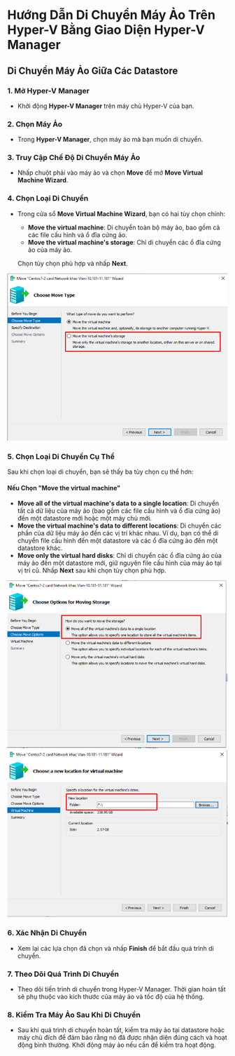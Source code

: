 # Hướng Dẫn Di Chuyển Máy Ảo Trên Hyper-V Bằng Giao Diện Hyper-V Manager

## Di Chuyển Máy Ảo Giữa Các Datastore

### **1. Mở Hyper-V Manager**

- Khởi động **Hyper-V Manager** trên máy chủ Hyper-V của bạn.

### **2. Chọn Máy Ảo**

- Trong **Hyper-V Manager**, chọn máy ảo mà bạn muốn di chuyển.

### **3. Truy Cập Chế Độ Di Chuyển Máy Ảo**

- Nhấp chuột phải vào máy ảo và chọn **Move** để mở **Move Virtual Machine Wizard**.

### **4. Chọn Loại Di Chuyển**

- Trong cửa sổ **Move Virtual Machine Wizard**, bạn có hai tùy chọn chính:

  - **Move the virtual machine**: Di chuyển toàn bộ máy ảo, bao gồm cả các file cấu hình và ổ đĩa cứng ảo.
  - **Move the virtual machine's storage**: Chỉ di chuyển các ổ đĩa cứng ảo của máy ảo.

  Chọn tùy chọn phù hợp và nhấp **Next**.
  
![Command Prompt](https://github.com/cuongnvvietis/NhanHoa/blob/main/Docs/Picture/Hyper-v/Screenshot_45.png)

### **5. Chọn Loại Di Chuyển Cụ Thể**

Sau khi chọn loại di chuyển, bạn sẽ thấy ba tùy chọn cụ thể hơn:

#### **Nếu Chọn "Move the virtual machine"**

  - **Move all of the virtual machine's data to a single location**: Di chuyển tất cả dữ liệu của máy ảo (bao gồm các file cấu hình và ổ đĩa cứng ảo) đến một datastore mới hoặc một máy chủ mới.
  - **Move the virtual machine's data to different locations**: Di chuyển các phần của dữ liệu máy ảo đến các vị trí khác nhau. Ví dụ, bạn có thể di chuyển file cấu hình đến một datastore và các ổ đĩa cứng ảo đến một datastore khác.
  - **Move only the virtual hard disks**: Chỉ di chuyển các ổ đĩa cứng ảo của máy ảo đến một datastore mới, giữ nguyên file cấu hình của máy ảo tại vị trí cũ.
  Nhấp **Next** sau khi chọn tùy chọn phù hợp.

![Command Prompt](https://github.com/cuongnvvietis/NhanHoa/blob/main/Docs/Picture/Hyper-v/Screenshot_47.png)
![Command Prompt](https://github.com/cuongnvvietis/NhanHoa/blob/main/Docs/Picture/Hyper-v/Screenshot_46.png)

### **6. Xác Nhận Di Chuyển**

- Xem lại các lựa chọn đã chọn và nhấp **Finish** để bắt đầu quá trình di chuyển.

### **7. Theo Dõi Quá Trình Di Chuyển**

- Theo dõi tiến trình di chuyển trong Hyper-V Manager. Thời gian hoàn tất sẽ phụ thuộc vào kích thước của máy ảo và tốc độ của hệ thống.

### **8. Kiểm Tra Máy Ảo Sau Khi Di Chuyển**

- Sau khi quá trình di chuyển hoàn tất, kiểm tra máy ảo tại datastore hoặc máy chủ đích để đảm bảo rằng nó đã được nhận diện đúng cách và hoạt động bình thường. Khởi động máy ảo nếu cần để kiểm tra hoạt động.

